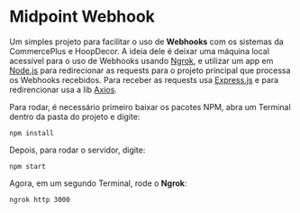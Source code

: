 # Midpoint Webhook

Um simples projeto para facilitar o uso de **Webhooks** com os sistemas da CommercePlus e HoopDecor. A ideia dele é deixar uma máquina local acessível para o uso de Webhooks usando [Ngrok](https://ngrok.com/), e utilizar um app em [Node.js](https://nodejs.org/en) para redirecionar as requests para o projeto principal que processa os Webhooks recebidos. Para receber as requests usa [Express.js](https://expressjs.com/) e para redirencionar usa a lib [Axios](https://axios-http.com/docs/intro).

Para rodar, é necessário primeiro baixar os pacotes NPM, abra um Terminal dentro da pasta do projeto e digite:

    npm install

Depois, para rodar o servidor, digite:

    npm start
   
   Agora, em um segundo Terminal, rode o **Ngrok**:

    ngrok http 3000
